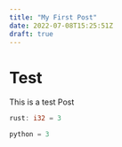 ```yaml
---
title: "My First Post"
date: 2022-07-08T15:25:51Z
draft: true
---
```


# Test

This is a test Post

```rust
rust: i32 = 3
```

```python
python = 3
```
